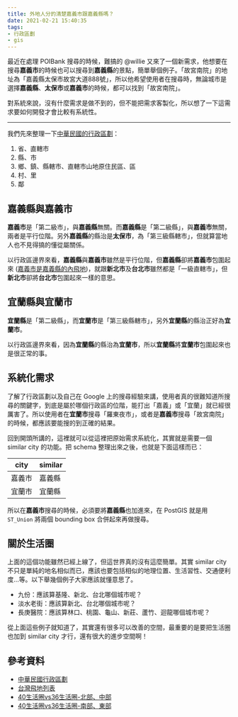 ```yaml
---
title: 外地人分的清楚嘉義市跟嘉義縣嗎？
date: 2021-02-21 15:40:35
tags:
- 行政區劃
- gis
---
```


最近在處理 POIBank 搜尋的時候，難搞的 @willie 又來了一個新需求，他想要在搜尋**嘉義市**的時候也可以搜尋到**嘉義縣**的景點，簡單舉個例子。「故宮南院」的地址為「嘉義縣太保市故宮大道888號」，所以他希望使用者在搜尋時，無論城市是選擇**嘉義縣**、**太保市**或**嘉義市**的時候，都可以找到「故宮南院」。

對系統來說，沒有什麼需求是做不到的，但不能把需求客製化，所以想了一下這需求要如何開發才會比較有系統性。

---

我們先來整理一下[中華民國的行政區劃](https://zh.wikipedia.org/wiki/%E4%B8%AD%E8%8F%AF%E6%B0%91%E5%9C%8B%E8%A1%8C%E6%94%BF%E5%8D%80%E5%8A%83)：

1. 省、直轄市
2. 縣、市
3. 鄉、鎮、縣轄市、直轄市山地原住民區、區
4. 村、里
5. 鄰

## 嘉義縣與嘉義市

**嘉義市**是「第二級市」，與**嘉義縣**無關。而**嘉義縣**是「第二級縣」，與**嘉義市**無關，兩者是平行位階。另外**嘉義縣**的縣治是**太保市**，為「第三級縣轄市」，但就算當地人也不見得搞的懂從屬關係。

以行政區邊界來看，**嘉義縣**與**嘉義市**雖然是平行位階，但**嘉義縣**卻將**嘉義市**包圍起來 ([嘉義市是嘉義縣的內飛地](https://zh.wikipedia.org/wiki/%E5%8F%B0%E7%81%A3%E9%A3%9B%E5%9C%B0%E5%88%97%E8%A1%A8))，就跟**新北市**及**台北市**雖然都是「一級直轄市」，但**新北市**卻將**台北市**包圍起來一樣的意思。

## 宜蘭縣與宜蘭市

**宜蘭縣**是「第二級縣」，而**宜蘭市**是「第三級縣轄市」，另外**宜蘭縣**的縣治正好為**宜蘭市**。

以行政區邊界來看，因為**宜蘭縣**的縣治為**宜蘭市**，所以**宜蘭縣**將**宜蘭市**包圍起來也是很正常的事。

## 系統化需求

了解了行政區劃以及自己在 Google 上的搜尋經驗來講，使用者真的很難知道所搜尋的關鍵字，到底是屬於哪個行政區的位階，能打出「嘉義」或「宜蘭」就已經很厲害了。所以使用者在**宜蘭市**搜尋「羅東夜市」，或者是**嘉義市**搜尋「故宮南院」的時候，都應該要能搜的到正確的結果。

回到開頭所講的，這裡就可以從這裡把原始需求系統化，其實就是需要一個 similar city 的功能。把 schema 整理出來之後，也就是下面這樣而已：

| city  | similar |
| ----- | ------- |
| 嘉義市 | 嘉義縣   |
| 宜蘭市 | 宜蘭縣   |

所以在**嘉義市**搜尋的時候，必須要將**嘉義縣**也加進來，在 PostGIS 就是用 `ST_Union` 將兩個 bounding box 合併起來再做搜尋。

## 關於生活圈

上面的這個功能雖然已經上線了，但這世界真的沒有這麼簡單。其實 similar city 不只是單純的地名相似而已，應該也要包括相似的地理位置、生活習性、交通便利度...等。以下舉幾個例子大家應該就懂意思了。

* 九份：應該算基隆、新北、台北哪個城市呢？
* 淡水老街：應該算新北、台北哪個城市呢？
* 長庚醫院：應該算林口、桃園、龜山、新莊、蘆竹、迴龍哪個城市呢？

從上面這些例子就知道了，其實還有很多可以改善的空間，最重要的是要把生活圈也加到 similar city 才行，還有很大的進步空間啊！

## 參考資料

* [中華民國行政區劃](https://zh.wikipedia.org/wiki/%E4%B8%AD%E8%8F%AF%E6%B0%91%E5%9C%8B%E8%A1%8C%E6%94%BF%E5%8D%80%E5%8A%83)
* [台灣飛地列表](https://zh.wikipedia.org/wiki/%E5%8F%B0%E7%81%A3%E9%A3%9B%E5%9C%B0%E5%88%97%E8%A1%A8)
* [40生活圈vs36生活圈-北部、中部](https://www.ptt.cc/bbs/Geography/M.1358421417.A.681.html)
* [40生活圈vs36生活圈-南部、東部](https://www.ptt.cc/bbs/Geography/M.1358421607.A.676.html)